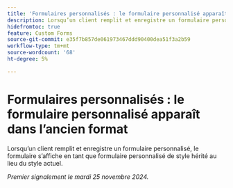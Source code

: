 ```yaml
---
title: 'Formulaires personnalisés : le formulaire personnalisé apparaît dans l’ancien format'
description: Lorsqu’un client remplit et enregistre un formulaire personnalisé, le formulaire s’affiche en tant que formulaire personnalisé de style hérité au lieu du style actuel.
hidefromtoc: true
feature: Custom Forms
source-git-commit: e35f7b857de061973467ddd90400dea51f3a2b59
workflow-type: tm+mt
source-wordcount: '68'
ht-degree: 5%

---
```



# Formulaires personnalisés : le formulaire personnalisé apparaît dans l’ancien format

Lorsqu’un client remplit et enregistre un formulaire personnalisé, le formulaire s’affiche en tant que formulaire personnalisé de style hérité au lieu du style actuel.

_Premier signalement le mardi 25 novembre 2024._
